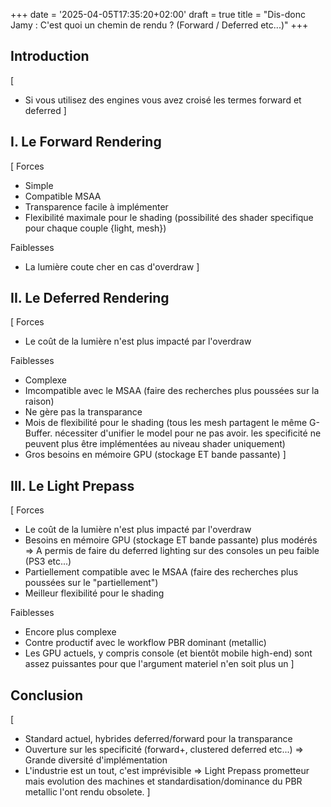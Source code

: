 +++
date = '2025-04-05T17:35:20+02:00'
draft = true
title = "Dis-donc Jamy : C'est quoi un chemin de rendu ? (Forward / Deferred etc...)"
+++
## Introduction
[
- Si vous utilisez des engines vous avez croisé les termes forward et deferred
]

## I. Le Forward Rendering
[
Forces
- Simple
- Compatible MSAA
- Transparence facile à implémenter
- Flexibilité maximale pour le shading (possibilité des shader specifique pour chaque couple {light, mesh})

Faiblesses
- La lumière coute cher en cas d'overdraw
]

## II. Le Deferred Rendering
[
Forces
- Le coût de la lumière n'est plus impacté par l'overdraw

Faiblesses
- Complexe
- Imcompatible avec le MSAA (faire des recherches plus poussées sur la raison)
- Ne gère pas la transparance
- Mois de flexibilité pour le shading (tous les mesh partagent le même G-Buffer. nécessiter d'unifier le model pour ne pas avoir. les specificité ne peuvent plus être implémentées au niveau shader uniquement)
- Gros besoins en mémoire GPU (stockage ET bande passante)
]

## III. Le Light Prepass
[
Forces
- Le coût de la lumière n'est plus impacté par l'overdraw
- Besoins en mémoire GPU (stockage ET bande passante) plus modérés => A permis de faire du deferred lighting sur des consoles un peu faible (PS3 etc...)
- Partiellement compatible avec le MSAA (faire des recherches plus poussées sur le "partiellement")
- Meilleur flexibilité pour le shading

Faiblesses
- Encore plus complexe
- Contre productif avec le workflow PBR dominant (metallic)
- Les GPU actuels, y compris console (et bientôt mobile high-end) sont assez puissantes pour que l'argument materiel n'en soit plus un
]

## Conclusion
[
- Standard actuel, hybrides deferred/forward pour la transparance
- Ouverture sur les specificité (forward+, clustered deferred etc...) => Grande diversité d'implémentation
- L'industrie est un tout, c'est imprévisible => Light Prepass prometteur mais evolution des machines et standardisation/dominance du PBR metallic l'ont rendu obsolete.
]
